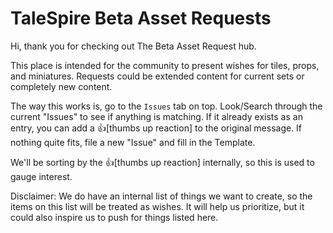 <h1>TaleSpire Beta Asset Requests</h1>

Hi, thank you for checking out The Beta Asset Request hub.

This place is intended for the community to present wishes for tiles, props, and miniatures. Requests could be extended content for current sets or completely new content. 

The way this works is, go to the `Issues` tab on top. Look/Search through the current "Issues" to see if anything is matching. If it already exists as an entry, you can add a :thumbsup:[thumbs up reaction] to the original message. If nothing quite fits, file a new "Issue" and fill in the Template.

We'll be sorting by the :thumbsup:[thumbs up reaction] internally, so this is used to gauge interest.

Disclaimer: 
We do have an internal list of things we want to create, so the items on this list will be treated as wishes. It will help us prioritize, but it could also inspire us to push for things listed here. 


